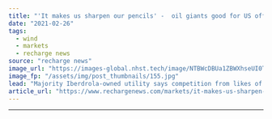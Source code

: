 ```yaml
---
title: "'It makes us sharpen our pencils' -  oil giants good for US offshore wind, says Avangrid chief"
date: "2021-02-26"
tags: 
  - wind
  - markets
  - recharge news
source: "recharge news"
image_url: "https://images-global.nhst.tech/image/NTBWcDBUa1ZBWXhseUI0TUJmSC9qbGRhNzROVG81WWhkTHhFanJhekdVaz0=/nhst/binary/645265a049b295c5fc3a137c414f6917"
image_fp: "/assets/img/post_thumbnails/155.jpg"
lead: "Majority Iberdrola-owned utility says competition from likes of BP and Shell 'clarifies industry is for real'"
article_url: "https://www.rechargenews.com/markets/it-makes-us-sharpen-our-pencils-oil-giants-good-for-us-offshore-wind-says-avangrid-chief/2-1-970609"
---
```


---
